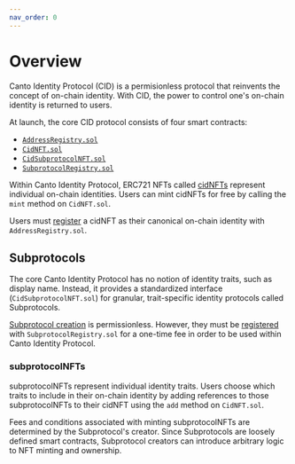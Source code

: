```yaml
---
nav_order: 0
---
```


# Overview

Canto Identity Protocol (CID) is a permisionless protocol that reinvents the concept of on-chain identity. With CID, the power to control one's on-chain identity is returned to users.

At launch, the core CID protocol consists of four smart contracts:
- [`AddressRegistry.sol`](https://github.com/mkt-market/canto-identity-protocol/blob/master/src/AddressRegistry.sol)
- [`CidNFT.sol`](https://github.com/mkt-market/canto-identity-protocol/blob/master/src/CidNFT.sol)
- [`CidSubprotocolNFT.sol`](https://github.com/mkt-market/canto-identity-protocol/blob/master/src/CidSubprotocolNFT.sol)
- [`SubprotocolRegistry.sol`](https://github.com/mkt-market/canto-identity-protocol/blob/master/src/SubprotocolRegistry.sol)

Within Canto Identity Protocol, ERC721 NFTs called [cidNFTs](cidNFTs.md) represent individual on-chain identities. Users can mint cidNFTs for free by calling the `mint` method on `CidNFT.sol`.

Users must [register](cidNFTs.md#registering-cidnfts) a cidNFT as their canonical on-chain identity with `AddressRegistry.sol`.

## Subprotocols

The core Canto Identity Protocol has no notion of identity traits, such as display name. Instead, it provides a standardized interface (`CidSubprotocolNFT.sol`) for granular, trait-specific identity protocols called Subprotocols.

[Subprotocol creation](subprotocol-creation.md) is permissionless. However, they must be [registered](subprotocol-creation.md#subprotocol-registration) with `SubprotocolRegistry.sol` for a one-time fee in order to be used within Canto Identity Protocol.

### subprotocolNFTs

subprotocolNFTs represent individual identity traits. Users choose which traits to include in their on-chain identity by adding references to those subprotocolNFTs to their cidNFT using the `add` method on `CidNFT.sol`.

Fees and conditions associated with minting subprotocolNFTs are determined by the Subprotocol's creator. Since Subprotocols are loosely defined smart contracts, Subprotocol creators can introduce arbitrary logic to NFT minting and ownership.